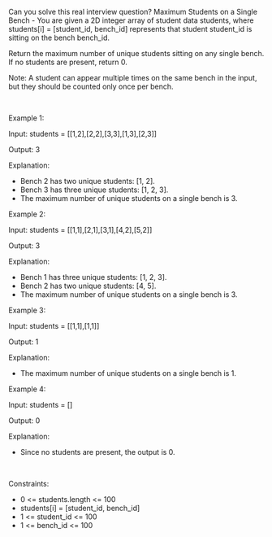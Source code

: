 Can you solve this real interview question? Maximum Students on a Single Bench - You are given a 2D integer array of student data students, where students[i] = [student_id, bench_id] represents that student student_id is sitting on the bench bench_id.

Return the maximum number of unique students sitting on any single bench. If no students are present, return 0.

Note: A student can appear multiple times on the same bench in the input, but they should be counted only once per bench.

 

Example 1:

Input: students = [[1,2],[2,2],[3,3],[1,3],[2,3]]

Output: 3

Explanation:

 * Bench 2 has two unique students: [1, 2].
 * Bench 3 has three unique students: [1, 2, 3].
 * The maximum number of unique students on a single bench is 3.

Example 2:

Input: students = [[1,1],[2,1],[3,1],[4,2],[5,2]]

Output: 3

Explanation:

 * Bench 1 has three unique students: [1, 2, 3].
 * Bench 2 has two unique students: [4, 5].
 * The maximum number of unique students on a single bench is 3.

Example 3:

Input: students = [[1,1],[1,1]]

Output: 1

Explanation:

 * The maximum number of unique students on a single bench is 1.

Example 4:

Input: students = []

Output: 0

Explanation:

 * Since no students are present, the output is 0.

 

Constraints:

 * 0 <= students.length <= 100
 * students[i] = [student_id, bench_id]
 * 1 <= student_id <= 100
 * 1 <= bench_id <= 100